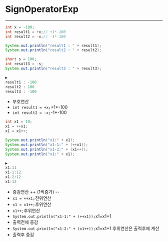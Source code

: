# SignOperatorExp

***

```java
int x = -100;
int result1 = +x;// +1*-100
int result2 = -x;// -1*-100

System.out.println("result1 : " + result1);
System.out.println("result2 : " + result2);

short s = 100;
int result3 = -s;
System.out.println("result3 : " + result3);

▶️
result1 : -100
result2 : 100
result3 : -100
```
- 부호연산
- `int result1 = +x;`+1*-100
- `int result2 = -x;`-1*-100

```java
int x1 = 10;
x1 = ++x1;
x1 = x1++;

System.out.println("x1:" + x1);
System.out.println("x1-1:" + (++x1));
System.out.println("x1-2:" + (x1++));
System.out.println("x1:" + x1);

▶️
x1:11
x1-1:12
x1-2:12
x1:13
```
- 증감연산 ++ (1씩증가) --
- `x1 = ++x1;`전위연산
- `x1 = x1++;`후위연산
- `x1++;`후위연산
- `System.out.println("x1-1:" + (++x1));`x1=x1+1
- 출력전에 증감
- `System.out.println("x1-2:" + (x1++));`x1=x1+1 후위연산은 출력후에 계산
- 출력후 증감

